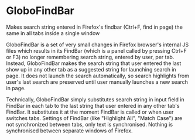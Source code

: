 # GloboFindBar
Makes search string entered in Firefox's findbar (Ctrl+F, find in page) the same in all tabs inside a single window

GloboFindBar is a set of very small changes in Firefox browser's internal JS files which results in its FindBar (which is a panel called by pressing Ctrl+F or F3) no longer remembering search string, entered by user, per tab. Instead, GloboFindBar makes the search string that user entered the last show up in any other tab as a suggested string for launching search in page. It does not launch the search automatically, so search highlights from user's last search are preserved until user manually launches a new search in page.

Technically, GloboFindBar simply substitutes search string in input field in FindBar in each tab to the last string that user entered in any other tab's FindBar. It substitutes it at the moment FindBar is called or when user switches tabs. Settings of FindBar (like "Highlight All", "Match Case") are not synchronized between tabs, only text is synchronised. Nothing is synchronised between separate windows of Firefox.
